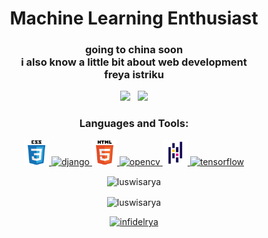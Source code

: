 

<h1 align="center"> Machine Learning Enthusiast  </div>
<h3 align="center">going to china soon </br>
i also know a little bit about web development </br>
freya istriku
</h3>
  <div align="center">
  <img src="https://komarev.com/ghpvc/?username=luswisarya&style=for-the-badge&label=profile+views"> &nbsp;
  <img src="https://img.shields.io/github/last-commit/luswisarya/aNdr3W03?style=for-the-badge">
</div>

<h3 align="center">Languages and Tools:</h3>
<p align="center"> <a href="https://www.w3schools.com/css/" target="_blank" rel="noreferrer"> <img src="https://raw.githubusercontent.com/devicons/devicon/master/icons/css3/css3-original-wordmark.svg" alt="css3" width="40" height="40"/> </a> <a href="https://www.djangoproject.com/" target="_blank" rel="noreferrer"> <img src="https://cdn.worldvectorlogo.com/logos/django.svg" alt="django" width="40" height="40"/> </a> <a href="https://www.w3.org/html/" target="_blank" rel="noreferrer"> <img src="https://raw.githubusercontent.com/devicons/devicon/master/icons/html5/html5-original-wordmark.svg" alt="html5" width="40" height="40"/> </a> <a href="https://opencv.org/" target="_blank" rel="noreferrer"> <img src="https://www.vectorlogo.zone/logos/opencv/opencv-icon.svg" alt="opencv" width="40" height="40"/> </a> <a href="https://pandas.pydata.org/" target="_blank" rel="noreferrer"> <img src="https://raw.githubusercontent.com/devicons/devicon/2ae2a900d2f041da66e950e4d48052658d850630/icons/pandas/pandas-original.svg" alt="pandas" width="40" height="40"/> </a> <a href="https://www.tensorflow.org" target="_blank" rel="noreferrer"> <img src="https://www.vectorlogo.zone/logos/tensorflow/tensorflow-icon.svg" alt="tensorflow" width="40" height="40"/> </a> </p>

<p align="center"><img align="center" src="https://github-readme-stats.vercel.app/api/top-langs?username=luswisarya&show_icons=true&theme=onedark&text_color=2cbaa2&locale=en&layout=compact" alt="luswisarya" /></p>

<p align="center"><img align="center" src="https://github-readme-streak-stats.herokuapp.com/?user=luswisarya&theme=dark" alt="luswisarya" /></p>
<p align="center"> <a href="https://twitter.com/infidelrya" target="blank"><img src="https://img.shields.io/twitter/follow/infidelrya?logo=twitter&style=for-the-badge" alt="infidelrya" /></a> </p>
